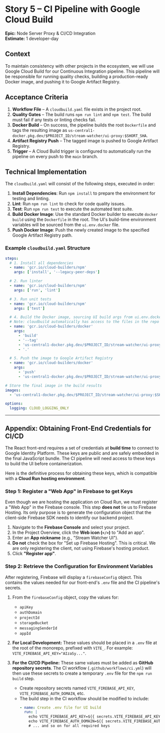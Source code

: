 # Story 5 – CI Pipeline with Google Cloud Build

**Epic:** Node Server Proxy & CI/CD Integration  
**Estimate:** 1 developer-day

## Context
To maintain consistency with other projects in the ecosystem, we will use Google Cloud Build for our Continuous Integration pipeline. This pipeline will be responsible for running quality checks, building a production-ready Docker image, and pushing it to Google Artifact Registry.

## Acceptance Criteria
1.  **Workflow File** – A `cloudbuild.yaml` file exists in the project root.
2.  **Quality Gates** – The build runs `npm run lint` and `npm test`. The build must fail if any tests or linting checks fail.
3.  **Docker Build** – On success, the pipeline builds the root `Dockerfile` and tags the resulting image as `us-central1-docker.pkg.dev/$PROJECT_ID/stream-watcher/ui-proxy:$SHORT_SHA`.
4.  **Artifact Registry Push** – The tagged image is pushed to Google Artifact Registry.
5.  **Trigger** – A Cloud Build trigger is configured to automatically run the pipeline on every push to the `main` branch.

## Technical Implementation

The `cloudbuild.yaml` will consist of the following steps, executed in order:

1.  **Install Dependencies**: Run `npm install` to prepare the environment for testing and linting.
2.  **Lint**: Run `npm run lint` to check for code quality issues.
3.  **Test**: Run `npm run test` to execute the automated test suite.
4.  **Build Docker Image**: Use the standard Docker builder to execute `docker build` using the `Dockerfile` in the root. The UI's build-time environment variables will be sourced from the `ui.env.docker` file.
5.  **Push Docker Image**: Push the newly created image to the specified Google Artifact Registry path.

### Example `cloudbuild.yaml` Structure

```yaml
steps:
  # 1. Install all dependencies
  - name: 'gcr.io/cloud-builders/npm'
    args: ['install', '--legacy-peer-deps']

  # 2. Run linter
  - name: 'gcr.io/cloud-builders/npm'
    args: ['run', 'lint']

  # 3. Run unit tests
  - name: 'gcr.io/cloud-builders/npm'
    args: ['test']

  # 4. Build the Docker image, sourcing UI build args from ui.env.docker
  # Note: cloudbuild automatically has access to the files in the repo
  - name: 'gcr.io/cloud-builders/docker'
    args:
      - 'build'
      - '--tag'
      - 'us-central1-docker.pkg.dev/$PROJECT_ID/stream-watcher/ui-proxy:$SHORT_SHA'
      - '.'

  # 5. Push the image to Google Artifact Registry
  - name: 'gcr.io/cloud-builders/docker'
    args:
      - 'push'
      - 'us-central1-docker.pkg.dev/$PROJECT_ID/stream-watcher/ui-proxy:$SHORT_SHA'

# Store the final image in the build results
images:
  - 'us-central1-docker.pkg.dev/$PROJECT_ID/stream-watcher/ui-proxy:$SHORT_SHA'

options:
  logging: CLOUD_LOGGING_ONLY
```

---

## Appendix: Obtaining Front-End Credentials for CI/CD

The React front-end requires a set of credentials at **build time** to connect to Google Identity Platform. These keys are public and are safely embedded in the final JavaScript bundle. The CI pipeline will need access to these keys to build the UI before containerization.

Here is the definitive process for obtaining these keys, which is compatible with a **Cloud Run hosting environment**.

### Step 1: Register a "Web App" in Firebase to get Keys

Even though we are hosting the application on Cloud Run, we must register a "Web App" in the Firebase console. This step **does not** tie us to Firebase Hosting. Its only purpose is to generate the configuration object that the client-side Firebase SDK needs to identify our backend project.

1.  Navigate to the **Firebase Console** and select your project.
2.  In the Project Overview, click the **Web icon (`</>`)** to "Add an app".
3.  Enter an **App nickname** (e.g., "Stream Watcher UI").
4.  **Do not** check the box for "Set up Firebase Hosting". This is critical. We are only registering the client, not using Firebase's hosting product.
5.  Click **"Register app"**.

### Step 2: Retrieve the Configuration for Environment Variables

After registering, Firebase will display a `firebaseConfig` object. This contains the values needed for our front-end's `.env` file and the CI pipeline's secrets.

1.  From the `firebaseConfig` object, copy the values for:
    *   `apiKey`
    *   `authDomain`
    *   `projectId`
    *   `storageBucket`
    *   `messagingSenderId`
    *   `appId`

2.  **For Local Development:** These values should be placed in a `.env` file at the root of the monorepo, prefixed with `VITE_`. For example: `VITE_FIREBASE_API_KEY="AIzaSy..."`.

3.  **For the CI/CD Pipeline:** These same values must be added as **GitHub repository secrets**. The CI workflow (`.github/workflows/ci.yml`) will then use these secrets to create a temporary `.env` file for the `npm run build` step.

    *   Create repository secrets named `VITE_FIREBASE_API_KEY`, `VITE_FIREBASE_AUTH_DOMAIN`, etc.
    *   The build step in the CI workflow should be modified to include:
        ```yaml
        - name: Create .env file for UI build
          run: |
            echo VITE_FIREBASE_API_KEY=${{ secrets.VITE_FIREBASE_API_KEY }} >> .env
            echo VITE_FIREBASE_AUTH_DOMAIN=${{ secrets.VITE_FIREBASE_AUTH_DOMAIN }} >> .env
            # ... and so on for all required keys
        ``` 